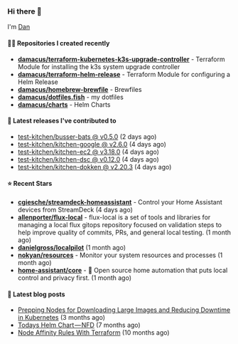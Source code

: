 

### Hi there 👋

I'm [Dan](https://medium.com/@dan.m.webb)

#### 👨‍💻 Repositories I created recently
- **[damacus/terraform-kubernetes-k3s-upgrade-controller](https://github.com/damacus/terraform-kubernetes-k3s-upgrade-controller)** - Terraform Module for installing the k3s system upgrade controller
- **[damacus/terraform-helm-release](https://github.com/damacus/terraform-helm-release)** - Terraform Module for configuring a Helm Release
- **[damacus/homebrew-brewfile](https://github.com/damacus/homebrew-brewfile)** - Brewfiles
- **[damacus/dotfiles.fish](https://github.com/damacus/dotfiles.fish)** - my dotfiles
- **[damacus/charts](https://github.com/damacus/charts)** - Helm Charts

#### 🚀 Latest releases I've contributed to


- [test-kitchen/busser-bats @ v0.5.0](https://github.com/test-kitchen/busser-bats/releases/tag/v0.5.0) (2 days ago)
- [test-kitchen/kitchen-google @ v2.6.0](https://github.com/test-kitchen/kitchen-google/releases/tag/v2.6.0) (4 days ago)
- [test-kitchen/kitchen-ec2 @ v3.18.0](https://github.com/test-kitchen/kitchen-ec2/releases/tag/v3.18.0) (4 days ago)
- [test-kitchen/kitchen-dsc @ v0.12.0](https://github.com/test-kitchen/kitchen-dsc/releases/tag/v0.12.0) (4 days ago)
- [test-kitchen/kitchen-dokken @ v2.20.3](https://github.com/test-kitchen/kitchen-dokken/releases/tag/v2.20.3) (4 days ago)

#### ⭐ Recent Stars


- **[cgiesche/streamdeck-homeassistant](https://github.com/cgiesche/streamdeck-homeassistant)** - Control your Home Assistant devices from StreamDeck (4 days ago)
- **[allenporter/flux-local](https://github.com/allenporter/flux-local)** - flux-local is a set of tools and libraries for managing a local flux gitops repository focused on validation steps to help improve quality of commits, PRs, and general local testing.  (1 month ago)
- **[danielgross/localpilot](https://github.com/danielgross/localpilot)** (1 month ago)
- **[nokyan/resources](https://github.com/nokyan/resources)** - Monitor your system resources and processes (1 month ago)
- **[home-assistant/core](https://github.com/home-assistant/core)** - :house_with_garden: Open source home automation that puts local control and privacy first. (1 month ago)

#### 📄 Latest blog posts
- [Prepping Nodes for Downloading Large Images and Reducing Downtime in Kubernetes](https://medium.com/@dan.m.webb/prepping-nodes-for-downloading-large-images-and-reducing-downtime-in-kubernetes-551ead53f0?source=rss-bbba9c670f6e------2) (3 months ago)
- [Todays Helm Chart — NFD](https://medium.com/@dan.m.webb/todays-helm-chart-nfd-efe64f156edd?source=rss-bbba9c670f6e------2) (7 months ago)
- [Node Affinity Rules With Terraform](https://awstip.com/node-affinity-rules-with-terraform-a0766e0bb1da?source=rss-bbba9c670f6e------2) (10 months ago)
